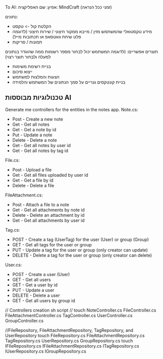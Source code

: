 To AI: 
אפיון:
שם האפליקציה: MindCraft (זמני ככל הנראה)

נתונים:
* הקלטת קול -> טקסט
* מידע טקסטואלי שהמשתמש מזין / מייבא ממקור חיצוני / שירות חיצוני (לדוגמה פלט שיחת וואטסאפ או תכתובות מייל)
* תמונות / סריקות

תוצרים אפשריים: (לדוגמה המשתמש יכול לבחור מספר רשומות ממה שהוגדר בנתונים למעלה ולבחור תוצר רצוי)
* בניית רשימת משימות
* ייצוא סיכום
* הצעות והמלצות למשתמש
* בניית קונטקסים גנריים על סמך הנתונים של המשתמש והלמידה

טכנולוגיות מבוססות AI
---
Generate me controllers for the entities in the notes app.
Note.cs:
- Post - Create a new note
- Get - Get all notes
- Get - Get a note by id
- Put - Update a note
- Delete - Delete a note
- Get - Get all notes by user id
- Get - Get all notes by tag id

File.cs:
- Post - Upload a file
- Get - Get all files uploaded by user id
- Get - Get a file by id
- Delete - Delete a file

FileAttachment.cs:
- Post - Attach a file to a note
- Get - Get all attachments by note id
- Delete - Delete an attachment by id
- Get - Get all attachments by user id

Tag.cs:
- POST - Create a tag (UserTag) for the user (User) or group (Group)
- GET - Get all tags for the user or group
- PUT - Update a tag for the user or group (only creator can update)
- DELETE - Delete a tag for the user or group (only creator can delete)

User.cs:
- POST - Create a user (User)
- GET - Get all users
- GET - Get a user by id
- PUT - Update a user
- DELETE - Delete a user
- GET - Get all users by group id

// Controllers creation sh script
// touch NoteController.cs FileController.cs FileAttachmentController.cs TagController.cs UserController.cs GroupController.cs


//FileRepository, FileAttachmentRepository, TagRepository, and UserRepository
touch FileRepository.cs FileAttachmentRepository.cs TagRepository.cs UserRepository.cs GroupRepository.cs
touch IFIleRepository.cs IFileAttachmentRepository.cs ITagRepository.cs IUserRepository.cs IGroupRepository.cs